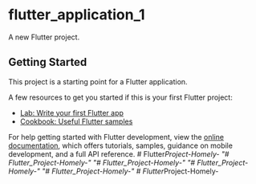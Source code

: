 # flutter_application_1

A new Flutter project.

## Getting Started

This project is a starting point for a Flutter application.

A few resources to get you started if this is your first Flutter project:

- [Lab: Write your first Flutter app](https://docs.flutter.dev/get-started/codelab)
- [Cookbook: Useful Flutter samples](https://docs.flutter.dev/cookbook)

For help getting started with Flutter development, view the
[online documentation](https://docs.flutter.dev/), which offers tutorials,
samples, guidance on mobile development, and a full API reference.
#   F l u t t e r _ P r o j e c t - H o m e l y -  
 "# Flutter_Project-Homely-" 
"# Flutter_Project-Homely-" 
"# Flutter_Project-Homely-" 
"# Flutter_Project-Homely-" 
#   F l u t t e r _ P r o j e c t - H o m e l y -  
 